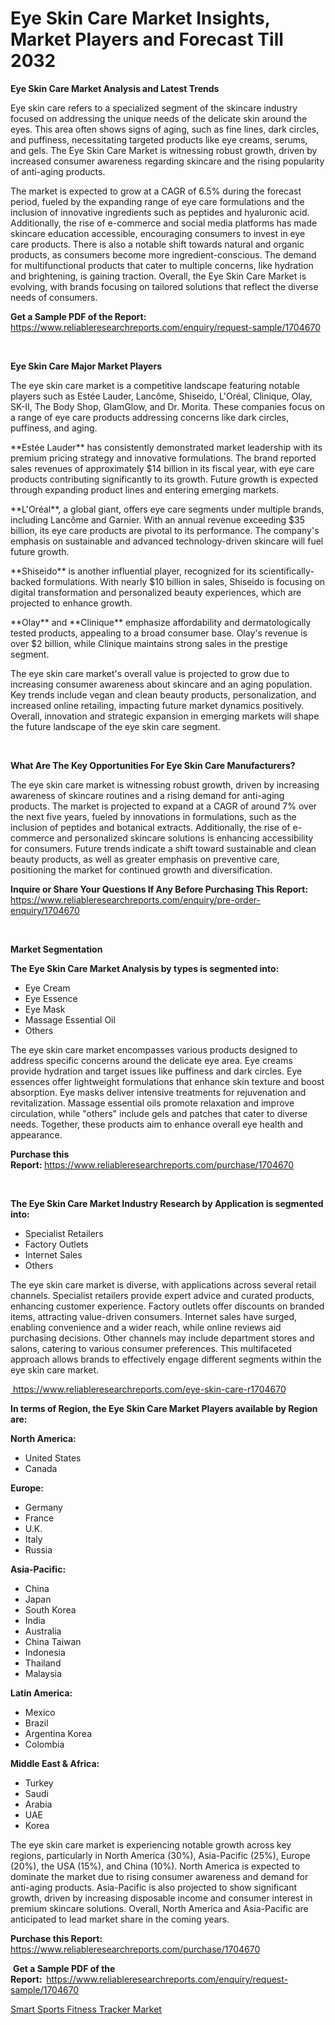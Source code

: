 <p><h1>Eye Skin Care Market Insights, Market Players and Forecast Till 2032</h1></p><p><strong>Eye Skin Care Market Analysis and Latest Trends</strong></p>
<p><p>Eye skin care refers to a specialized segment of the skincare industry focused on addressing the unique needs of the delicate skin around the eyes. This area often shows signs of aging, such as fine lines, dark circles, and puffiness, necessitating targeted products like eye creams, serums, and gels. The Eye Skin Care Market is witnessing robust growth, driven by increased consumer awareness regarding skincare and the rising popularity of anti-aging products.</p><p>The market is expected to grow at a CAGR of 6.5% during the forecast period, fueled by the expanding range of eye care formulations and the inclusion of innovative ingredients such as peptides and hyaluronic acid. Additionally, the rise of e-commerce and social media platforms has made skincare education accessible, encouraging consumers to invest in eye care products. There is also a notable shift towards natural and organic products, as consumers become more ingredient-conscious. The demand for multifunctional products that cater to multiple concerns, like hydration and brightening, is gaining traction. Overall, the Eye Skin Care Market is evolving, with brands focusing on tailored solutions that reflect the diverse needs of consumers.</p></p>
<p><strong>Get a Sample PDF of the Report:&nbsp;</strong> <a href="https://www.reliableresearchreports.com/enquiry/request-sample/1704670?utm_campaign=3131&utm_medium=2&utm_source=Github&utm_content=ia&utm_term=04042025&utm_id=eye-skin-care">https://www.reliableresearchreports.com/enquiry/request-sample/1704670</a></p>
<p>&nbsp;</p>
<p><strong>Eye Skin Care Major Market Players</strong></p>
<p><p>The eye skin care market is a competitive landscape featuring notable players such as Estée Lauder, Lancôme, Shiseido, L'Oréal, Clinique, Olay, SK-II, The Body Shop, GlamGlow, and Dr. Morita. These companies focus on a range of eye care products addressing concerns like dark circles, puffiness, and aging.</p><p>**Estée Lauder** has consistently demonstrated market leadership with its premium pricing strategy and innovative formulations. The brand reported sales revenues of approximately $14 billion in its fiscal year, with eye care products contributing significantly to its growth. Future growth is expected through expanding product lines and entering emerging markets.</p><p>**L'Oréal**, a global giant, offers eye care segments under multiple brands, including Lancôme and Garnier. With an annual revenue exceeding $35 billion, its eye care products are pivotal to its performance. The company's emphasis on sustainable and advanced technology-driven skincare will fuel future growth.</p><p>**Shiseido** is another influential player, recognized for its scientifically-backed formulations. With nearly $10 billion in sales, Shiseido is focusing on digital transformation and personalized beauty experiences, which are projected to enhance growth.</p><p>**Olay** and **Clinique** emphasize affordability and dermatologically tested products, appealing to a broad consumer base. Olay's revenue is over $2 billion, while Clinique maintains strong sales in the prestige segment.</p><p>The eye skin care market's overall value is projected to grow due to increasing consumer awareness about skincare and an aging population. Key trends include vegan and clean beauty products, personalization, and increased online retailing, impacting future market dynamics positively. Overall, innovation and strategic expansion in emerging markets will shape the future landscape of the eye skin care segment.</p></p>
<p>&nbsp;</p>
<p><strong>What Are The Key Opportunities For Eye Skin Care Manufacturers?</strong></p>
<p><p>The eye skin care market is witnessing robust growth, driven by increasing awareness of skincare routines and a rising demand for anti-aging products. The market is projected to expand at a CAGR of around 7% over the next five years, fueled by innovations in formulations, such as the inclusion of peptides and botanical extracts. Additionally, the rise of e-commerce and personalized skincare solutions is enhancing accessibility for consumers. Future trends indicate a shift toward sustainable and clean beauty products, as well as greater emphasis on preventive care, positioning the market for continued growth and diversification.</p></p>
<p><strong>Inquire or Share Your Questions If Any Before Purchasing This Report:</strong> <a href="https://www.reliableresearchreports.com/enquiry/pre-order-enquiry/1704670?utm_campaign=3131&utm_medium=2&utm_source=Github&utm_content=ia&utm_term=04042025&utm_id=eye-skin-care">https://www.reliableresearchreports.com/enquiry/pre-order-enquiry/1704670</a></p>
<p>&nbsp;</p>
<p><strong>Market Segmentation</strong></p>
<p><strong>The Eye Skin Care Market Analysis by types is segmented into:</strong></p>
<p><ul><li>Eye Cream</li><li>Eye Essence</li><li>Eye Mask</li><li>Massage Essential Oil</li><li>Others</li></ul></p>
<p><p>The eye skin care market encompasses various products designed to address specific concerns around the delicate eye area. Eye creams provide hydration and target issues like puffiness and dark circles. Eye essences offer lightweight formulations that enhance skin texture and boost absorption. Eye masks deliver intensive treatments for rejuvenation and revitalization. Massage essential oils promote relaxation and improve circulation, while "others" include gels and patches that cater to diverse needs. Together, these products aim to enhance overall eye health and appearance.</p></p>
<p><strong>Purchase this Report:&nbsp;</strong><a href="https://www.reliableresearchreports.com/purchase/1704670?utm_campaign=3131&utm_medium=2&utm_source=Github&utm_content=ia&utm_term=04042025&utm_id=eye-skin-care">https://www.reliableresearchreports.com/purchase/1704670</a></p>
<p>&nbsp;</p>
<p><strong>The Eye Skin Care Market Industry Research by Application is segmented into:</strong></p>
<p><ul><li>Specialist Retailers</li><li>Factory Outlets</li><li>Internet Sales</li><li>Others</li></ul></p>
<p><p>The eye skin care market is diverse, with applications across several retail channels. Specialist retailers provide expert advice and curated products, enhancing customer experience. Factory outlets offer discounts on branded items, attracting value-driven consumers. Internet sales have surged, enabling convenience and a wider reach, while online reviews aid purchasing decisions. Other channels may include department stores and salons, catering to various consumer preferences. This multifaceted approach allows brands to effectively engage different segments within the eye skin care market.</p></p>
<p><a href="https://www.reliableresearchreports.com/eye-skin-care-r1704670?utm_campaign=3131&utm_medium=2&utm_source=Github&utm_content=ia&utm_term=04042025&utm_id=eye-skin-care">&nbsp;https://www.reliableresearchreports.com/eye-skin-care-r1704670</a></p>
<p><strong>In terms of Region, the Eye Skin Care Market Players available by Region are:</strong></p>
<p>
    <p> <strong> North America: </strong>
        <ul>
            <li>United States</li>
            <li>Canada</li>
        </ul>
        </p> 
    <p> <strong> Europe: </strong>
        <ul>
            <li>Germany</li>
            <li>France</li>
            <li>U.K.</li>
            <li>Italy</li>
            <li>Russia</li>
        </ul>
        </p> 
    <p> <strong> Asia-Pacific: </strong>
        <ul>
            <li>China</li>
            <li>Japan</li>
            <li>South Korea</li>
            <li>India</li>
            <li>Australia</li>
            <li>China Taiwan</li>
            <li>Indonesia</li>
            <li>Thailand</li>
            <li>Malaysia</li>
        </ul>
        </p> 
    <p> <strong> Latin America: </strong>
        <ul>
            <li>Mexico</li>
            <li>Brazil</li>
            <li>Argentina Korea</li>
            <li>Colombia</li>
        </ul>
        </p> 
    <p> <strong> Middle East & Africa: </strong>
        <ul>
            <li>Turkey</li>
            <li>Saudi</li>
            <li>Arabia</li>
            <li>UAE</li>
            <li>Korea</li>
        </ul>
    </p>
    </p>
<p><p>The eye skin care market is experiencing notable growth across key regions, particularly in North America (30%), Asia-Pacific (25%), Europe (20%), the USA (15%), and China (10%). North America is expected to dominate the market due to rising consumer awareness and demand for anti-aging products. Asia-Pacific is also projected to show significant growth, driven by increasing disposable income and consumer interest in premium skincare solutions. Overall, North America and Asia-Pacific are anticipated to lead market share in the coming years.</p></p>
<p><strong>Purchase this Report: </strong><a href="https://www.reliableresearchreports.com/purchase/1704670?utm_campaign=3131&utm_medium=2&utm_source=Github&utm_content=ia&utm_term=04042025&utm_id=eye-skin-care">https://www.reliableresearchreports.com/purchase/1704670</a></p>
<p>&nbsp;<strong>Get a Sample PDF of the Report:&nbsp;&nbsp;</strong><a href="https://www.reliableresearchreports.com/enquiry/request-sample/1704670?utm_campaign=3131&utm_medium=2&utm_source=Github&utm_content=ia&utm_term=04042025&utm_id=eye-skin-care">https://www.reliableresearchreports.com/enquiry/request-sample/1704670</a></p>
<p><strong></strong></p>
<p><p><a href="https://github.com/kaloyhboosh/Market-Research-Report-List-1/blob/main/smart-sports-fitness-tracker-market.md?utm_campaign=3131&utm_medium=2&utm_source=Github&utm_content=ia&utm_term=04042025&utm_id=eye-skin-care">Smart Sports Fitness Tracker Market</a></p></p>
